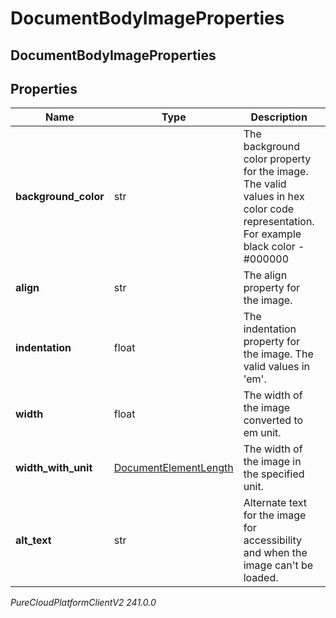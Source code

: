 # DocumentBodyImageProperties

## DocumentBodyImageProperties

## Properties

|Name | Type | Description | Notes|
|------------ | ------------- | ------------- | -------------|
| **background_color** | str | The background color property for the image. The valid values in hex color code representation. For example black color - #000000 | [optional] |
| **align** | str | The align property for the image. | [optional] |
| **indentation** | float | The indentation property for the image. The valid values in &#39;em&#39;. | [optional] |
| **width** | float | The width of the image converted to em unit. | [optional] |
| **width_with_unit** | [DocumentElementLength](DocumentElementLength) | The width of the image in the specified unit. | [optional] |
| **alt_text** | str | Alternate text for the image for accessibility and when the image can&#39;t be loaded. | [optional] |



_PureCloudPlatformClientV2 241.0.0_
